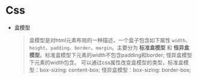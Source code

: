 # Css

+ 盒模型
  
  > 盒模型是对html元素布局的一种描述，一个盒子包含如下属性 `width`、`height`、`padding`、`border`、`margin`。主要分为 **标准盒模型** 和 **怪异盒模型**。标准盒模型下元素的width不包含padding和border; 怪异盒模型下元素的width包含。
  > 可以通过css属性改变盒模型的类型，标准盒模型：box-sizing: content-box; 怪异盒模型：box-sizing: border-box;
